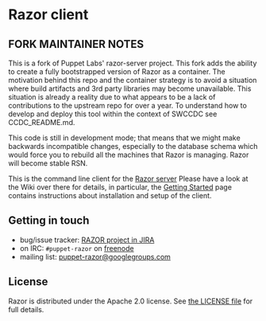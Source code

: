 # Razor client
## FORK MAINTAINER NOTES
This is a fork of Puppet Labs' razor-server project. This fork adds the ability to create a fully bootstrapped version of Razor as a container. The motivation behind this repo and the container strategy is to avoid a situation where build artifacts and 3rd party libraries may become unavailable. This situation is already a reality due to what appears to be a lack of contributions to the upstream repo for over a year. To understand how to develop and deploy this tool within the context of SWCCDC see CCDC_README.md.

This code is still in development mode; that means that we might make
backwards incompatible changes, especially to the database schema which
would force you to rebuild all the machines that Razor is managing. Razor
will become stable RSN.

This is the command line client for the [Razor
server](https://github.com/puppetlabs/razor-server) Please have a look at
the Wiki over there for details, in particular, the [Getting
Started](https://github.com/puppetlabs/razor-server/wiki/Getting-started)
page contains instructions about installation and setup of the client.

## Getting in touch

* bug/issue tracker: [RAZOR project in JIRA](https://tickets.puppetlabs.com/browse/RAZOR)
* on IRC: `#puppet-razor` on [freenode](http://freenode.net/)
* mailing list: [puppet-razor@googlegroups.com](http://groups.google.com/group/puppet-razor)

## License

Razor is distributed under the Apache 2.0 license.
See [the LICENSE file](LICENSE) for full details.
